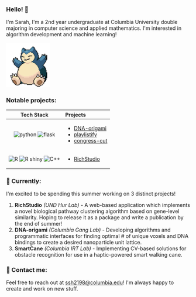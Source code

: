 ### Hello! 👋
I'm Sarah, I'm a 2nd year undergraduate at Columbia University double majoring in computer science and applied mathematics. I'm interested in algorithm development and machine learning!

<img src="./assets/snorlax.gif" alt="snorlax" width="120"/>

### Notable projects:
| Tech Stack | Projects |
| :-------------: | :------------- |
| <img src="https://github.com/hyuncat/hyuncat/assets/114366569/3933200a-87e6-4042-94b1-9012bbd6a666" alt="python" width="40"/> <img src="https://github.com/hyuncat/hyuncat/assets/114366569/803834a7-9c1a-4eaa-aeb9-4f201b288075" alt="flask" height="40"/> | <ul><li><a href="https://github.com/hyuncat/DNA-origami">DNA-origami</a></li><li><a href="https://github.com/hyuncat/playlistify">playlistify</a></li><li><a href="https://github.com/hyuncat/congressLLM">congress-cut</a></li></ul> |
| <img src="https://github.com/hyuncat/hyuncat/assets/114366569/d75c3e31-6249-47ef-8dfa-e90024db0f4a" alt="R" width="40"/> <img src="https://github.com/hyuncat/hyuncat/assets/114366569/47f95398-c8fb-4753-bd1c-ffce1195688e" alt="R shiny" width="40"/> <img src="https://github.com/hyuncat/hyuncat/assets/114366569/8eda9a25-8a6d-4c17-b0a4-5e31dc22572d" alt="C++" width="40"/> | <ul><li><a href="https://github.com/hyuncat/RichStudio">RichStudio</a></li></ul> |

### 🌱 Currently:
I'm excited to be spending this summer working on 3 distinct projects!
1. **RichStudio** _(UND Hur Lab)_ - A web-based application which implements a novel biological pathway clustering algorithm based on gene-level similarity. Hoping to release it as a package and write a publication by the end of summer!
2. **DNA-origami** _(Columbia Gang Lab)_ - Developing algorithms and programmatic interfaces for finding optimal # of unique voxels and DNA bindings to create a desired nanoparticle unit lattice.
3. **SmartCane** _(Columbia IRT Lab)_ - Implementing CV-based solutions for obstacle recognition for use in a haptic-powered smart walking cane.

### 💬 Contact me:
Feel free to reach out at ssh2198@columbia.edu! I'm always happy to create and work on new stuff.

<!--
**ssh2198/ssh2198** is a ✨ _special_ ✨ repository because its `README.md` (this file) appears on your GitHub profile.

Here are some ideas to get you started:

- 🔭 I’m currently working on ...
- 🌱 I’m currently learning ...
- 👯 I’m looking to collaborate on ...
- 🤔 I’m looking for help with ...
- 💬 Ask me about ...
- 📫 How to reach me: ...
- 😄 Pronouns: ...
- ⚡ Fun fact: ...
-->
